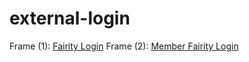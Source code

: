 # external-login
Frame (1): [Fairity Login](https://willinspire.github.io/external-login/fairity.html)
Frame (2): [Member Fairity Login](https://willinspire.github.io/external-login/member.fairity.html)
